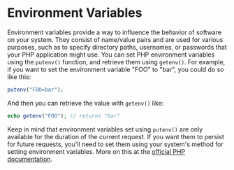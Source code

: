 # Environment Variables

Environment variables provide a way to influence the behavior of software on your system. They consist of name/value pairs and are used for various purposes, such as to specify directory paths, usernames, or passwords that your PHP application might use. You can set PHP environment variables using the `putenv()` function, and retrieve them using `getenv()`. For example, if you want to set the environment variable "FOO" to "bar", you could do so like this:

```php
putenv("FOO=bar");
```

And then you can retrieve the value with `getenv()` like:

```php
echo getenv("FOO"); // returns "bar"
```

Keep in mind that environment variables set using `putenv()` are only available for the duration of the current request. If you want them to persist for future requests, you'll need to set them using your system's method for setting environment variables. More on this at the [official PHP documentation](https://www.php.net/manual/en/function.putenv.php).